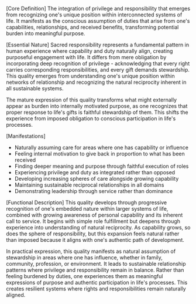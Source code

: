 [Core Definition]
The integration of privilege and responsibility that emerges from recognizing one's unique position within interconnected systems of life. It manifests as the conscious assumption of duties that arise from one's capabilities, relationships, and received benefits, transforming potential burden into meaningful purpose.

[Essential Nature]
Sacred responsibility represents a fundamental pattern in human experience where capability and duty naturally align, creating purposeful engagement with life. It differs from mere obligation by incorporating deep recognition of privilege - acknowledging that every right carries corresponding responsibilities, and every gift demands stewardship. This quality emerges from understanding one's unique position within networks of relationship and recognizing the natural reciprocity inherent in all sustainable systems.

The mature expression of this quality transforms what might externally appear as burden into internally motivated purpose, as one recognizes that proper response to life's gifts is faithful stewardship of them. This shifts the experience from imposed obligation to conscious participation in life's processes.

[Manifestations]
- Naturally assuming care for areas where one has capability or influence
- Feeling internal motivation to give back in proportion to what has been received
- Finding deeper meaning and purpose through faithful execution of roles
- Experiencing privilege and duty as integrated rather than opposed
- Developing increasing spheres of care alongside growing capability
- Maintaining sustainable reciprocal relationships in all domains
- Demonstrating leadership through service rather than dominance

[Functional Description]
This quality develops through progressive recognition of one's embedded nature within larger systems of life, combined with growing awareness of personal capability and its inherent call to service. It begins with simple role fulfillment but deepens through experience into understanding of natural reciprocity. As capability grows, so does the sphere of responsibility, but this expansion feels natural rather than imposed because it aligns with one's authentic path of development.

In practical expression, this quality manifests as natural assumption of stewardship in areas where one has influence, whether in family, community, profession, or environment. It leads to sustainable relationship patterns where privilege and responsibility remain in balance. Rather than feeling burdened by duties, one experiences them as meaningful expressions of purpose and authentic participation in life's processes. This creates resilient systems where rights and responsibilities remain naturally aligned.